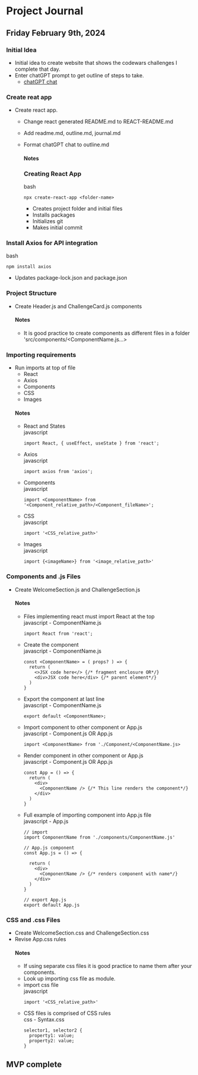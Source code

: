 # Project Journal

## Friday February 9th, 2024
### Initial Idea
- Initial idea to create website that shows the codewars challenges I complete that day.
- Enter chatGPT prompt to get outline of steps to take.
  - [chatGPT chat](https://chat.openai.com/share/743eb459-ba8f-4e86-af68-f519fdea6b3c)

### Create reat app
- Create react app.
  - Change react generated README.md to REACT-README.md
  - Add readme.md, outline.md, journal.md
  - Format chatGPT chat to outline.md

    #### Notes
    ### Creating React App
    bash
    ```
    npx create-react-app <folder-name>
    ```
    - Creates project folder and initial files
    - Installs packages
    - Initializes git
    - Makes initial commit

### Install Axios for API integration
bash
```
npm install axios
```
- Updates package-lock.json and package.json

### Project Structure
- Create Header.js and ChallengeCard.js components
  #### Notes
  - It is good practice to create components as different files in a folder 'src/components/<ComponentName.js...>

### Importing requirements
- Run imports at top of file
  - React
  - Axios
  - Components
  - CSS
  - Images
  #### Notes
  - React and States  
    javascript
    ```
    import React, { useEffect, useState } from 'react';
    ```
  - Axios  
    javascript
    ```
    import axios from 'axios';
    ```
  - Components  
    javascript
    ```
    import <ComponentName> from '<Component_relative_path>/<Component_fileName>';
    ```
  - CSS  
    javascript
    ```
    import '<CSS_relative_path>'
    ```
  - Images  
    javascript
    ```
    import {<imageName>} from '<image_relative_path>'
    ```

### Components and .js Files
- Create WelcomeSection.js and ChallengeSection.js

  #### Notes
  - Files implementing react must import React at the top  
  javascript - ComponentName.js
    ```
    import React from 'react';
    ```
  - Create the component  
  javascript - ComponentName.js
    ```
    const <ComponentName> = ( props? ) => {
      return (
        <>JSX code here</> {/* fragment enclosure OR*/}
        <div>JSX code here</div> {/* parent element*/}
      )
    }
    ```
  - Export the component at last line  
    javascript - ComponentName.js
    ```
    export default <ComponentName>;
    ```
  - Import component to other component or App.js  
    javascript - Component.js OR App.js
    ```
    import <ComponentName> from './Component/<ComponentName.js>
    ```
  - Render component in other component or App.js  
    javascript - Component.js OR App.js
    ```
    const App = () => {
      return (
        <div>
          <ComponentName /> {/* This line renders the component*/}
        </div>
      )
    }
    ```
  - Full example of importing component into App.js file  
    javascript - App.js
    ```
    // import
    import ComponentName from './components/ComponentName.js'

    // App.js component
    const App.js = () => {

      return (
        <div>
          <ComponentName /> {/* renders component with name*/}
        </div>
      )
    }

    // export App.js
    export default App.js
    ```

### CSS and .css Files
- Create WelcomeSection.css and ChallengeSection.css
- Revise App.css rules
  #### Notes
  - If using separate css files it is good practice to name them after your components.
  - Look up importing css file as module.
  - import css file  
    javascript
    ```
    import '<CSS_relative_path>'
    ```
  - CSS files is comprised of CSS rules  
    css - Syntax.css
    ```
    selector1, selector2 {
      property1: value;
      property2: value;
    }
    ```



## MVP complete